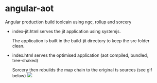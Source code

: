# angular-aot
Angular production build toolcain using ngc, rollup and sorcery

- index-jit.html serves the jit application using systemjs.
  
  The application is built in the build-jit directory to keep the src folder clean.

- index.html serves the optimised application (aot compiled, bundled, tree-shaked)
  
  Sorcery then rebuilds the map chain to the original ts sources (see gif below)
![](https://raw.githubusercontent.com/boulix3/angular-aot/master/demo.gif)

